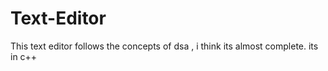 # Text-Editor
This text editor follows the concepts of dsa , i think its almost complete.
its in c++
